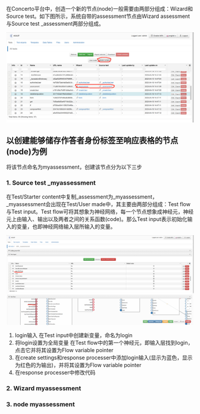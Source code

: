 在Concerto平台中，创造一个新的节点(node)一般需要由两部分组成：Wizard和Source test。如下图所示，系统自带的assessment节点由Wizard assessment与Source test _assessment两部分组成。  

![image](https://github.com/BunE204-2022/concerto/blob/main/%E5%88%9B%E9%80%A0%E6%96%B0%E8%8A%82%E7%82%B9/images/1.png)

## 以创建能够储存作答者身份标签至响应表格的节点(node)为例
将该节点命名为myassessment，创建该节点分为以下三步
### 1. Source test _myassessment  

在Test/Starter content中复制_assessment为_myassessment，_myassessment会出现在Test/User made中，其主要由两部分组成：Test flow与Test input。Test flow可将其想象为神经网络，每一个节点想象成神经元，神经元上由输入、输出以及两者之间的关系函数(code)。那么Test input表示初始化输入的变量，也即神经网络输入层所输入的变量。  

![image](https://github.com/BunE204-2022/concerto/blob/main/%E5%88%9B%E9%80%A0%E6%96%B0%E8%8A%82%E7%82%B9/images/2.png)

 1. login输入
    在Test input中创建新变量，命名为login
 2. 将login设置为全局变量
    在Test flow中的第一个神经元，即输入层找到login，点击它并将其设置为Flow variable pointer
 3. 在create settings和response processer中添加login输入(显示为蓝色，显示为红色的为输出)，并将其设置为Flow variable pointer
 4. 在response processer中修改代码

### 2. Wizard myassessment


### 3. node myassessment
